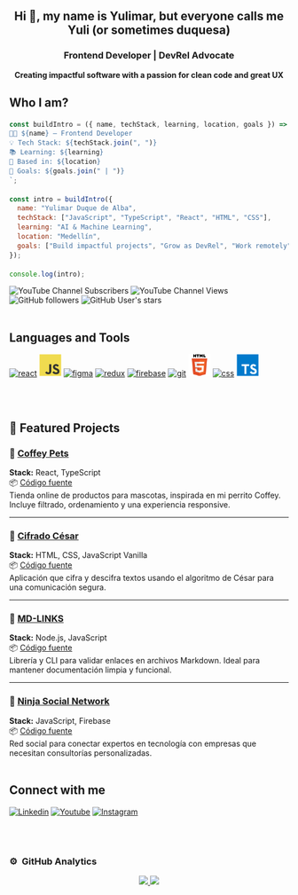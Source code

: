 <h2 align="center">Hi 👋, my name is Yulimar, but everyone calls me Yuli (or sometimes duquesa)</h2>
<h3 align="center">Frontend Developer | DevRel Advocate</h3>
<p align="center">
  <strong>Creating impactful software with a passion for clean code and great UX</strong>
</p>

## Who I am?

```javascript
const buildIntro = ({ name, techStack, learning, location, goals }) => `
👩‍💻 ${name} — Frontend Developer  
💡 Tech Stack: ${techStack.join(", ")}  
📚 Learning: ${learning}  
📍 Based in: ${location}  
🎯 Goals: ${goals.join(" | ")}
`;

const intro = buildIntro({
  name: "Yulimar Duque de Alba",
  techStack: ["JavaScript", "TypeScript", "React", "HTML", "CSS"],
  learning: "AI & Machine Learning",
  location: "Medellín",
  goals: ["Build impactful projects", "Grow as DevRel", "Work remotely"],
});

console.log(intro);
```

![YouTube Channel Subscribers](https://img.shields.io/youtube/channel/subscribers/UC9iZHV96PZ6-7IzuT5eEMtg)
![YouTube Channel Views](https://img.shields.io/youtube/channel/views/UC9iZHV96PZ6-7IzuT5eEMtg)
![GitHub followers](https://img.shields.io/github/followers/laduquesadev?style=social)
![GitHub User's stars](https://img.shields.io/github/stars/laduquesadev)
<br></br>

## Languages and Tools
<p align="left"> 
  <a href="https://reactjs.org/" target="_blank" rel="noreferrer"> <img src="https://upload.wikimedia.org/wikipedia/commons/thumb/a/a7/React-icon.svg/1150px-React-icon.svg.png" alt="react" width="40" height="40"/></a> 
  <a href="https://developer.mozilla.org/en-US/docs/Web/JavaScript" target="_blank" rel="noreferrer"> <img src="https://raw.githubusercontent.com/devicons/devicon/master/icons/javascript/javascript-original.svg" alt="javascript" width="40" height="40"/></a> 
  <a href="https://www.figma.com/" target="_blank" rel="noreferrer"> <img src="https://www.vectorlogo.zone/logos/figma/figma-icon.svg" alt="figma" width="40" height="40"/></a> 
  <a href="https://redux.js.org/" target="_blank" rel="noreferrer"> <img src="https://redux.js.org/img/redux.svg" alt="redux" width="40" height="40"/></a> 
  <a href="https://firebase.google.com/" target="_blank" rel="noreferrer"> <img src="https://www.vectorlogo.zone/logos/firebase/firebase-icon.svg" alt="firebase" width="40" height="40"/></a> 
  <a href="https://git-scm.com/" target="_blank" rel="noreferrer"> <img src="https://www.vectorlogo.zone/logos/git-scm/git-scm-icon.svg" alt="git" width="40" height="40"/></a> 
  <a href="https://www.w3.org/html/" target="_blank" rel="noreferrer"> <img src="https://raw.githubusercontent.com/devicons/devicon/master/icons/html5/html5-original-wordmark.svg" alt="html5" width="40" height="40"/></a> 
  <a href="https://es.wikipedia.org/wiki/CSS" target="_blank" rel="noreferrer"> <img src="https://upload.wikimedia.org/wikipedia/commons/d/d5/CSS3_logo_and_wordmark.svg" alt="css" width="40" height="40"/></a>
  <a href="https://www.typescriptlang.org/" target="_blank" rel="noreferrer"><img src="https://raw.githubusercontent.com/devicons/devicon/master/icons/typescript/typescript-original.svg" alt="typescript" width="40" height="40"/></a>
</p>
<br></br>

## 🚀 Featured Projects

### 🐶 [Coffey Pets](https://laduquesadev.github.io/coffey-ecommerce/)  
**Stack:** React, TypeScript  
📦 [Código fuente](https://github.com/LaDuquesaDev/coffey-ecommerce)  
Tienda online de productos para mascotas, inspirada en mi perrito Coffey. Incluye filtrado, ordenamiento y una experiencia responsive.

---

### 🔐 [Cifrado César](https://laduquesadev.github.io/Cifrado-Cesar/src/index.html)  
**Stack:** HTML, CSS, JavaScript Vanilla  
📦 [Código fuente](https://github.com/LaDuquesaDev/Cifrado-Cesar)  
Aplicación que cifra y descifra textos usando el algoritmo de César para una comunicación segura.

---

### 🔗 [MD-LINKS](https://npmjs.com/package/md-links-yuli)  
**Stack:** Node.js, JavaScript  
📦 [Código fuente](https://github.com/LaDuquesaDev/md-links)  
Librería y CLI para validar enlaces en archivos Markdown. Ideal para mantener documentación limpia y funcional.

---

### 🥷 [Ninja Social Network](https://laduquesadev.github.io/Ninja-Social-Network/src/index.html)  
**Stack:** JavaScript, Firebase  
📦 [Código fuente](https://github.com/LaDuquesaDev/Ninja-Social-Network)  
Red social para conectar expertos en tecnología con empresas que necesitan consultorías personalizadas.
<br></br>

## Connect with me
<p align="left">
  <a href="https://linkedin.com/in/laduquesadev"><img alt="Linkedin" title="Yulimar Duque Linkedin" src="https://img.shields.io/badge/LinkedIn-0077B5?style=for-the-badge&logo=linkedin&logoColor=white"></a>
  <a href="https://www.youtube.com/@laduquesadev"><img alt="Youtube" title="LaDuquesaDev Youtube" src="https://img.shields.io/badge/Youtube-D14836?style=for-the-badge&logo=youtube&logoColor=white"></a>
  <a href="https://instagram.com/laduquesadev/"><img alt="Instagram" title="LaDuquesaDev Instagram" src="https://img.shields.io/badge/Instagram-E4405F?style=for-the-badge&logo=instagram&logoColor=white"></a>
</p>
<br></br>

### ⚙️ &nbsp;GitHub Analytics
<p align="center">
<a href="https://github.com/LaDuquesaDev">
  <img height="160em" src="https://github-readme-stats-eight-theta.vercel.app/api?username=LaDuquesaDev&show_icons=true&theme=algolia&include_all_commits=true&count_private=true"/>
  <img height="160em" src="https://github-readme-stats-eight-theta.vercel.app/api/top-langs/?username=LaDuquesaDev&layout=compact&langs_count=8&theme=algolia"/>
</a>
</p>
